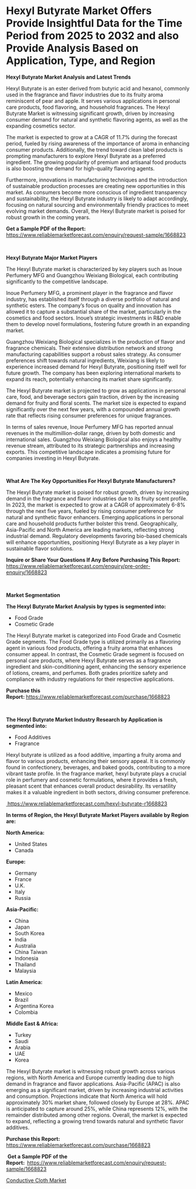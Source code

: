 <p><h1>Hexyl Butyrate Market Offers Provide Insightful Data for the Time Period from 2025 to 2032 and also Provide Analysis Based on Application, Type, and Region</h1></p><p><strong>Hexyl Butyrate Market Analysis and Latest Trends</strong></p>
<p><p>Hexyl Butyrate is an ester derived from butyric acid and hexanol, commonly used in the fragrance and flavor industries due to its fruity aroma reminiscent of pear and apple. It serves various applications in personal care products, food flavoring, and household fragrances. The Hexyl Butyrate Market is witnessing significant growth, driven by increasing consumer demand for natural and synthetic flavoring agents, as well as the expanding cosmetics sector.</p><p>The market is expected to grow at a CAGR of 11.7% during the forecast period, fueled by rising awareness of the importance of aroma in enhancing consumer products. Additionally, the trend toward clean label products is prompting manufacturers to explore Hexyl Butyrate as a preferred ingredient. The growing popularity of premium and artisanal food products is also boosting the demand for high-quality flavoring agents.</p><p>Furthermore, innovations in manufacturing techniques and the introduction of sustainable production processes are creating new opportunities in this market. As consumers become more conscious of ingredient transparency and sustainability, the Hexyl Butyrate industry is likely to adapt accordingly, focusing on natural sourcing and environmentally friendly practices to meet evolving market demands. Overall, the Hexyl Butyrate market is poised for robust growth in the coming years.</p></p>
<p><strong>Get a Sample PDF of the Report:&nbsp;</strong> <a href="https://www.reliablemarketforecast.com/enquiry/request-sample/1668823?utm_campaign=2993&utm_medium=2&utm_source=Github&utm_content=ia&utm_term=01042025&utm_id=hexyl-butyrate">https://www.reliablemarketforecast.com/enquiry/request-sample/1668823</a></p>
<p>&nbsp;</p>
<p><strong>Hexyl Butyrate Major Market Players</strong></p>
<p><p>The Hexyl Butyrate market is characterized by key players such as Inoue Perfumery MFG and Guangzhou Weixiang Biological, each contributing significantly to the competitive landscape. </p><p>Inoue Perfumery MFG, a prominent player in the fragrance and flavor industry, has established itself through a diverse portfolio of natural and synthetic esters. The company’s focus on quality and innovation has allowed it to capture a substantial share of the market, particularly in the cosmetics and food sectors. Inoue’s strategic investments in R&D enable them to develop novel formulations, fostering future growth in an expanding market.</p><p>Guangzhou Weixiang Biological specializes in the production of flavor and fragrance chemicals. Their extensive distribution network and strong manufacturing capabilities support a robust sales strategy. As consumer preferences shift towards natural ingredients, Weixiang is likely to experience increased demand for Hexyl Butyrate, positioning itself well for future growth. The company has been exploring international markets to expand its reach, potentially enhancing its market share significantly.</p><p>The Hexyl Butyrate market is projected to grow as applications in personal care, food, and beverage sectors gain traction, driven by the increasing demand for fruity and floral scents. The market size is expected to expand significantly over the next few years, with a compounded annual growth rate that reflects rising consumer preferences for unique fragrances.</p><p>In terms of sales revenue, Inoue Perfumery MFG has reported annual revenues in the multimillion-dollar range, driven by both domestic and international sales. Guangzhou Weixiang Biological also enjoys a healthy revenue stream, attributed to its strategic partnerships and increasing exports. This competitive landscape indicates a promising future for companies investing in Hexyl Butyrate.</p></p>
<p>&nbsp;</p>
<p><strong>What Are The Key Opportunities For Hexyl Butyrate Manufacturers?</strong></p>
<p><p>The Hexyl Butyrate market is poised for robust growth, driven by increasing demand in the fragrance and flavor industries due to its fruity scent profile. In 2023, the market is expected to grow at a CAGR of approximately 6-8% through the next five years, fueled by rising consumer preference for natural and synthetic flavor enhancers. Emerging applications in personal care and household products further bolster this trend. Geographically, Asia-Pacific and North America are leading markets, reflecting strong industrial demand. Regulatory developments favoring bio-based chemicals will enhance opportunities, positioning Hexyl Butyrate as a key player in sustainable flavor solutions.</p></p>
<p><strong>Inquire or Share Your Questions If Any Before Purchasing This Report:</strong> <a href="https://www.reliablemarketforecast.com/enquiry/pre-order-enquiry/1668823?utm_campaign=2993&utm_medium=2&utm_source=Github&utm_content=ia&utm_term=01042025&utm_id=hexyl-butyrate">https://www.reliablemarketforecast.com/enquiry/pre-order-enquiry/1668823</a></p>
<p>&nbsp;</p>
<p><strong>Market Segmentation</strong></p>
<p><strong>The Hexyl Butyrate Market Analysis by types is segmented into:</strong></p>
<p><ul><li>Food Grade</li><li>Cosmetic Grade</li></ul></p>
<p><p>The Hexyl Butyrate market is categorized into Food Grade and Cosmetic Grade segments. The Food Grade type is utilized primarily as a flavoring agent in various food products, offering a fruity aroma that enhances consumer appeal. In contrast, the Cosmetic Grade segment is focused on personal care products, where Hexyl Butyrate serves as a fragrance ingredient and skin-conditioning agent, enhancing the sensory experience of lotions, creams, and perfumes. Both grades prioritize safety and compliance with industry regulations for their respective applications.</p></p>
<p><strong>Purchase this Report:&nbsp;</strong><a href="https://www.reliablemarketforecast.com/purchase/1668823?utm_campaign=2993&utm_medium=2&utm_source=Github&utm_content=ia&utm_term=01042025&utm_id=hexyl-butyrate">https://www.reliablemarketforecast.com/purchase/1668823</a></p>
<p>&nbsp;</p>
<p><strong>The Hexyl Butyrate Market Industry Research by Application is segmented into:</strong></p>
<p><ul><li>Food Additives</li><li>Fragrance</li></ul></p>
<p><p>Hexyl butyrate is utilized as a food additive, imparting a fruity aroma and flavor to various products, enhancing their sensory appeal. It is commonly found in confectionery, beverages, and baked goods, contributing to a more vibrant taste profile. In the fragrance market, hexyl butyrate plays a crucial role in perfumery and cosmetic formulations, where it provides a fresh, pleasant scent that enhances overall product desirability. Its versatility makes it a valuable ingredient in both sectors, driving consumer preference.</p></p>
<p><a href="https://www.reliablemarketforecast.com/hexyl-butyrate-r1668823?utm_campaign=2993&utm_medium=2&utm_source=Github&utm_content=ia&utm_term=01042025&utm_id=hexyl-butyrate">&nbsp;https://www.reliablemarketforecast.com/hexyl-butyrate-r1668823</a></p>
<p><strong>In terms of Region, the Hexyl Butyrate Market Players available by Region are:</strong></p>
<p>
    <p> <strong> North America: </strong>
        <ul>
            <li>United States</li>
            <li>Canada</li>
        </ul>
        </p> 
    <p> <strong> Europe: </strong>
        <ul>
            <li>Germany</li>
            <li>France</li>
            <li>U.K.</li>
            <li>Italy</li>
            <li>Russia</li>
        </ul>
        </p> 
    <p> <strong> Asia-Pacific: </strong>
        <ul>
            <li>China</li>
            <li>Japan</li>
            <li>South Korea</li>
            <li>India</li>
            <li>Australia</li>
            <li>China Taiwan</li>
            <li>Indonesia</li>
            <li>Thailand</li>
            <li>Malaysia</li>
        </ul>
        </p> 
    <p> <strong> Latin America: </strong>
        <ul>
            <li>Mexico</li>
            <li>Brazil</li>
            <li>Argentina Korea</li>
            <li>Colombia</li>
        </ul>
        </p> 
    <p> <strong> Middle East & Africa: </strong>
        <ul>
            <li>Turkey</li>
            <li>Saudi</li>
            <li>Arabia</li>
            <li>UAE</li>
            <li>Korea</li>
        </ul>
    </p>
    </p>
<p><p>The Hexyl Butyrate market is witnessing robust growth across various regions, with North America and Europe currently leading due to high demand in fragrance and flavor applications. Asia-Pacific (APAC) is also emerging as a significant market, driven by increasing industrial activities and consumption. Projections indicate that North America will hold approximately 30% market share, followed closely by Europe at 28%. APAC is anticipated to capture around 25%, while China represents 12%, with the remainder distributed among other regions. Overall, the market is expected to expand, reflecting a growing trend towards natural and synthetic flavor additives.</p></p>
<p><strong>Purchase this Report: </strong><a href="https://www.reliablemarketforecast.com/purchase/1668823?utm_campaign=2993&utm_medium=2&utm_source=Github&utm_content=ia&utm_term=01042025&utm_id=hexyl-butyrate">https://www.reliablemarketforecast.com/purchase/1668823</a></p>
<p>&nbsp;<strong>Get a Sample PDF of the Report:&nbsp;&nbsp;</strong><a href="https://www.reliablemarketforecast.com/enquiry/request-sample/1668823?utm_campaign=2993&utm_medium=2&utm_source=Github&utm_content=ia&utm_term=01042025&utm_id=hexyl-butyrate">https://www.reliablemarketforecast.com/enquiry/request-sample/1668823</a></p>
<p><strong></strong></p>
<p><p><a href="https://github.com/xalatieusope/Market-Research-Report-List-1/blob/main/conductive-cloth-market.md?utm_campaign=2993&utm_medium=2&utm_source=Github&utm_content=ia&utm_term=01042025&utm_id=hexyl-butyrate">Conductive Cloth Market</a></p></p>